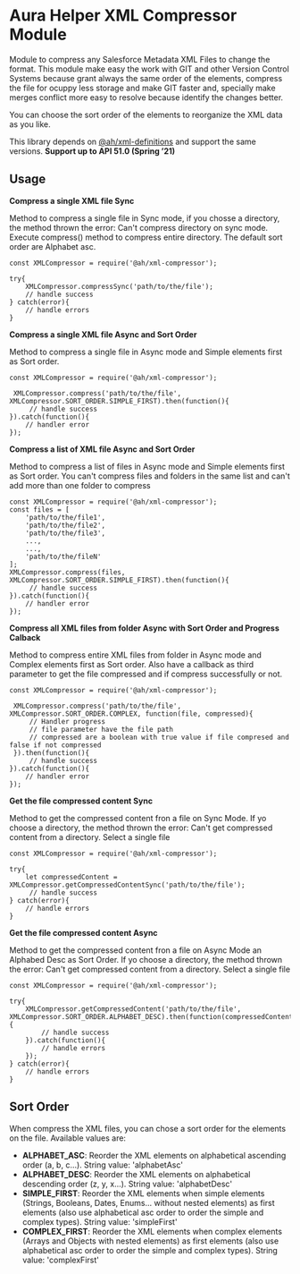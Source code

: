 # **Aura Helper XML Compressor Module**
Module to compress any Salesforce Metadata XML Files to change the format. This module make easy the work with GIT and other Version Control Systems because grant always the same order of the elements, compress the file for ocuppy less storage and make GIT faster and, specially make merges conflict more easy to resolve because identify the changes better.

You can choose the sort order of the elements to reorganize the XML data as you like.

This library depends on [@ah/xml-definitions](https://github.com/JJLongoria/aura-helper-xml-definitions) and support the same versions. **Support up to API 51.0 (Spring ’21)**

## **Usage**

**Compress a single XML file Sync**

Method to compress a single file in Sync mode, if you chosse a directory, the method thrown the error: Can't compress directory on sync mode. Execute compress() method to compress entire directory. The default sort order are Alphabet asc.

    const XMLCompressor = require('@ah/xml-compressor');

    try{
        XMLCompressor.compressSync('path/to/the/file');
        // handle success
    } catch(error){
        // handle errors
    }

**Compress a single XML file Async and Sort Order**

Method to compress a single file in Async mode and Simple elements first as Sort order.

    const XMLCompressor = require('@ah/xml-compressor');

     XMLCompressor.compress('path/to/the/file', XMLCompressor.SORT_ORDER.SIMPLE_FIRST).then(function(){
         // handle success
    }).catch(function(){
        // handler error
    });

**Compress a list of XML file Async and Sort Order**

Method to compress a list of files in Async mode and Simple elements first as Sort order. You can't compress files and folders in the same list and can't add more than one folder to compress

    const XMLCompressor = require('@ah/xml-compressor');
    const files = [
        'path/to/the/file1',
        'path/to/the/file2',
        'path/to/the/file3',
        ...,
        ...,
        'path/to/the/fileN'
    ];
    XMLCompressor.compress(files, XMLCompressor.SORT_ORDER.SIMPLE_FIRST).then(function(){
         // handle success
    }).catch(function(){
        // handler error
    });

**Compress all XML files from folder Async with Sort Order and Progress Calback**

Method to compress entire XML files from folder in Async mode and Complex elements first as Sort order. Also have a callback as third parameter to get the file compressed and if compress successfully or not.

    const XMLCompressor = require('@ah/xml-compressor');

     XMLCompressor.compress('path/to/the/file', XMLCompressor.SORT_ORDER.COMPLEX, function(file, compressed){
         // Handler progress
         // file parameter have the file path
         // compressed are a boolean with true value if file compresed and false if not compressed
     }).then(function(){
         // handle success
    }).catch(function(){
        // handler error
    });

**Get the file compressed content Sync**

Method to get the compressed content fron a file on Sync Mode. If yo choose a directory, the method thrown the error: Can't get compressed content from a directory. Select a single file

    const XMLCompressor = require('@ah/xml-compressor');

    try{
        let compressedContent = XMLCompressor.getCompressedContentSync('path/to/the/file');
         // handle success
    } catch(error){
        // handle errors
    }

**Get the file compressed content Async**

Method to get the compressed content fron a file on Async Mode an Alphabed Desc as Sort Order. If yo choose a directory, the method thrown the error: Can't get compressed content from a directory. Select a single file

    const XMLCompressor = require('@ah/xml-compressor');

    try{
        XMLCompressor.getCompressedContent('path/to/the/file', XMLCompressor.SORT_ORDER.ALPHABET_DESC).then(function(compressedContent){
            // handle success
        }).catch(function(){
            // handle errors
        });
    } catch(error){
        // handle errors
    }

## Sort Order
When compress the XML files, you can chose a sort order for the elements on the file. Available values are:

- **ALPHABET_ASC**: Reorder the XML elements on alphabetical ascending order (a, b, c...). String value: 'alphabetAsc'
- **ALPHABET_DESC**: Reorder the XML elements on alphabetical descending order (z, y, x...). String value: 'alphabetDesc'
- **SIMPLE_FIRST**: Reorder the XML elements when simple elements (Strings, Booleans, Dates, Enums... without nested elements) as first elements (also use alphabetical asc order to order the simple and complex types). String value: 'simpleFirst'
- **COMPLEX_FIRST**: Reorder the XML elements when complex elements (Arrays and Objects with nested elements) as first elements (also use alphabetical asc order to order the simple and complex types). String value: 'complexFirst'
